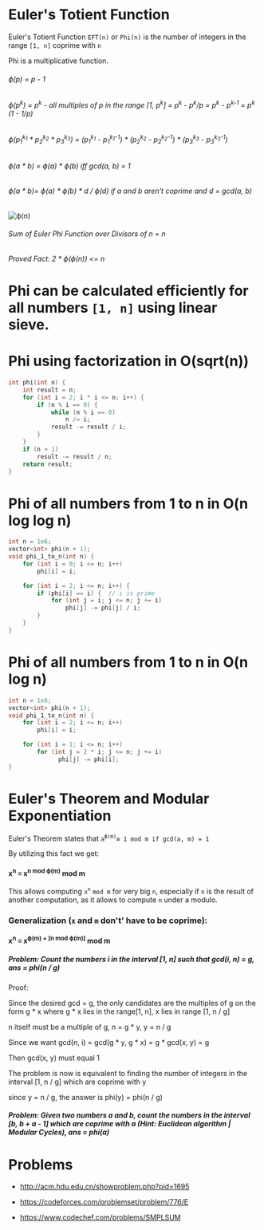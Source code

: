 # Euler's Totient Function

Euler's Totient Function `EFT(n)` or `Phi(n)` is the number of integers in the range `[1, n]` coprime with `n`

Phi is a multiplicative function.

###### ϕ(p) = p - 1

###### ϕ(p<sup>k</sup>) = p<sup>k</sup> - all multiples of p in the range [1, p<sup>k</sup>] = p<sup>k</sup> - p<sup>k</sup>/p = p<sup>k</sup> - p<sup>k-1</sup> = p<sup>k</sup> (1 - 1/p)



###### ϕ(p<sub>1</sub><sup>k<sub>1</sub></sup> * p<sub>2</sub><sup>k<sub>2</sub></sup> * p<sub>3</sub><sup>k<sub>3</sub></sup>) = (p<sub>1</sub><sup>k<sub>1</sub></sup> - p<sub>1</sub><sup>k<sub>1</sub>-1</sup>) * (p<sub>2</sub><sup>k<sub>2</sub></sup> - p<sub>2</sub><sup>k<sub>2</sub>-1</sup>) * (p<sub>3</sub><sup>k<sub>3</sub></sup> - p<sub>3</sub><sup>k<sub>3</sub>-1</sup>)

###### ϕ(a * b) = ϕ(a) * ϕ(b) iff gcd(a, b) = 1

###### ϕ(a * b)= ϕ(a) * ϕ(b) * d / ϕ(d) if a and b aren't coprime and d = gcd(a, b)

![ϕ(n)](ϕ(n).png "ϕ(n)")

###### Sum of Euler Phi Function over Divisors of n = n

###### Proved Fact: 2 * ϕ(ϕ(n)) <= n


# Phi can be calculated efficiently for all numbers `[1, n]` using linear sieve.

# Phi using factorization in O(sqrt(n))
```cpp
int phi(int n) {
    int result = n;
    for (int i = 2; i * i <= n; i++) {
        if (n % i == 0) {
            while (n % i == 0)
                n /= i;
            result -= result / i;
        }
    }
    if (n > 1)
        result -= result / n;
    return result;
}
```

# Phi of all numbers from 1 to n in O(n log log n)
```cpp
int n = 1e6;
vector<int> phi(n + 1);
void phi_1_to_n(int n) {
    for (int i = 0; i <= n; i++)
        phi[i] = i;

    for (int i = 2; i <= n; i++) {
        if (phi[i] == i) {  // i is prime
            for (int j = i; j <= n; j += i)
                phi[j] -= phi[j] / i;
        }
    }
}
```


# Phi of all numbers from 1 to n in O(n log n)
```cpp
int n = 1e6;
vector<int> phi(n + 1);
void phi_1_to_n(int n) {
    for (int i = 2; i <= n; i++)
        phi[i] = i;

    for (int i = 1; i <= n; i++)
        for (int j = 2 * i; j <= n; j += i)
              phi[j] -= phi[i];
}
```

# Euler's Theorem and Modular Exponentiation

Euler's Theorem states that `a`<sup>`ϕ(m)`</sup>`≡ 1 mod m if gcd(a, m) = 1`

By utilizing this fact we get:

#### x<sup>n</sup> ≡ x<sup>n mod ϕ(m)</sup> mod m

This allows computing `x`<sup>`n`</sup> `mod m` for very big `n`, especially if `n` is the result of another computation, as it allows to compute `n` under a modulo.

### Generalization (`x` and `m` don't' have to be coprime):

#### x<sup>n</sup> ≡ x<sup>ϕ(m) + [n mod ϕ(m)]</sup> mod m

##### Problem: Count the numbers i in the interval [1, n] such that gcd(i, n) = g, ans = phi(n / g)

Proof:

Since the desired gcd = g, the only candidates are the multiples of g on the form g * x where g * x lies in the range[1, n], x lies in range [1, n / g]

n itself must be a multiple of g, n = g * y, y = n / g

Since we want gcd(n, i) = gcd(g * y, g * x) = g * gcd(x, y) = g

Then gcd(x, y) must equal 1

The problem is now is equivalent to finding the number of integers in the interval [1, n / g] which are coprime with y

since y = n / g, the answer is phi(y) = phi(n / g)


##### Problem: Given two numbers a and b, count the numbers in the interval [b, b + a - 1] which are coprime with a (Hint: Euclidean algorithm | Modular Cycles), ans = phi(a)


# Problems

- http://acm.hdu.edu.cn/showproblem.php?pid=1695

- https://codeforces.com/problemset/problem/776/E

- https://www.codechef.com/problems/SMPLSUM

